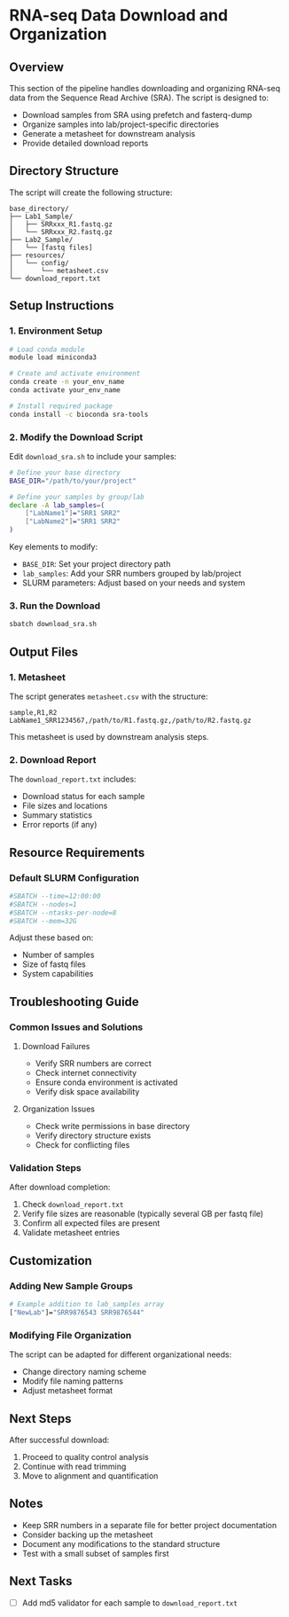 # RNA-seq Data Download and Organization

## Overview
This section of the pipeline handles downloading and organizing RNA-seq data from the Sequence Read Archive (SRA). The script is designed to:
- Download samples from SRA using prefetch and fasterq-dump
- Organize samples into lab/project-specific directories
- Generate a metasheet for downstream analysis
- Provide detailed download reports

## Directory Structure
The script will create the following structure:
```
base_directory/
├── Lab1_Sample/
│   ├── SRRxxx_R1.fastq.gz
│   └── SRRxxx_R2.fastq.gz
├── Lab2_Sample/
│   └── [fastq files]
├── resources/
│   └── config/
│       └── metasheet.csv
└── download_report.txt
```

## Setup Instructions

### 1. Environment Setup
```bash
# Load conda module
module load miniconda3

# Create and activate environment
conda create -n your_env_name
conda activate your_env_name

# Install required package
conda install -c bioconda sra-tools
```

### 2. Modify the Download Script

Edit `download_sra.sh` to include your samples:

```bash
# Define your base directory
BASE_DIR="/path/to/your/project"

# Define your samples by group/lab
declare -A lab_samples=(
    ["LabName1"]="SRR1 SRR2"
    ["LabName2"]="SRR1 SRR2"
)
```

Key elements to modify:
- `BASE_DIR`: Set your project directory path
- `lab_samples`: Add your SRR numbers grouped by lab/project
- SLURM parameters: Adjust based on your needs and system

### 3. Run the Download

```bash
sbatch download_sra.sh
```

## Output Files

### 1. Metasheet
The script generates `metasheet.csv` with the structure:
```csv
sample,R1,R2
LabName1_SRR1234567,/path/to/R1.fastq.gz,/path/to/R2.fastq.gz
```
This metasheet is used by downstream analysis steps.

### 2. Download Report
The `download_report.txt` includes:
- Download status for each sample
- File sizes and locations
- Summary statistics
- Error reports (if any)

## Resource Requirements

### Default SLURM Configuration
```bash
#SBATCH --time=12:00:00
#SBATCH --nodes=1
#SBATCH --ntasks-per-node=8
#SBATCH --mem=32G
```
Adjust these based on:
- Number of samples
- Size of fastq files
- System capabilities

## Troubleshooting Guide

### Common Issues and Solutions

1. Download Failures
   - Verify SRR numbers are correct
   - Check internet connectivity
   - Ensure conda environment is activated
   - Verify disk space availability

2. Organization Issues
   - Check write permissions in base directory
   - Verify directory structure exists
   - Check for conflicting files

### Validation Steps
After download completion:
1. Check `download_report.txt`
2. Verify file sizes are reasonable (typically several GB per fastq file)
3. Confirm all expected files are present
4. Validate metasheet entries

## Customization

### Adding New Sample Groups
```bash
# Example addition to lab_samples array
["NewLab"]="SRR9876543 SRR9876544"
```

### Modifying File Organization
The script can be adapted for different organizational needs:
- Change directory naming scheme
- Modify file naming patterns
- Adjust metasheet format

## Next Steps
After successful download:
1. Proceed to quality control analysis
2. Continue with read trimming
3. Move to alignment and quantification

## Notes
- Keep SRR numbers in a separate file for better project documentation
- Consider backing up the metasheet
- Document any modifications to the standard structure
- Test with a small subset of samples first

## Next Tasks

 - [ ] Add md5 validator for each sample to `download_report.txt`
